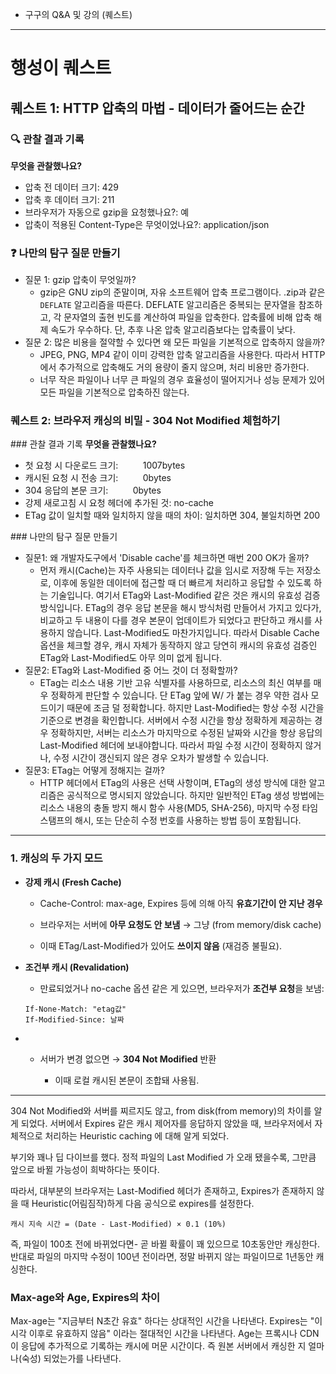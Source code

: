 - 구구의 Q&A 및 강의 (퀘스트)


---

# 행성이 퀘스트
## 퀘스트 1: HTTP 압축의 마법 - 데이터가 줄어드는 순간
### 🔍 관찰 결과 기록
**무엇을 관찰했나요?**
- 압축 전 데이터 크기: 429
- 압축 후 데이터 크기: 211
- 브라우저가 자동으로 gzip을 요청했나요?: 예
- 압축이 적용된 Content-Type은 무엇이었나요?: application/json

### ❓ 나만의 탐구 질문 만들기
- 질문 1: gzip 압축이 무엇일까?
	- gzip은 GNU zip의 준말이며, 자유 소프트웨어 압축 프로그램이다. .zip과 같은 `DEFLATE` 알고리즘을 따른다. DEFLATE 알고리즘은 중복되는 문자열을 참조하고, 각 문자열의 출현 빈도를 계산하여 파일을 압축한다. 압축률에 비해 압축 해제 속도가 우수하다. 단, 추후 나온 압축 알고리즘보다는 압축률이 낮다. 
- 질문 2: 많은 비용을 절약할 수 있다면 왜 모든 파일을 기본적으로 압축하지 않을까?
	- JPEG, PNG, MP4 같이 이미 강력한 압축 알고리즘을 사용한다. 따라서 HTTP에서 추가적으로 압축해도 거의 용량이 줄지 않으며, 처리 비용만 증가한다.
	- 너무 작은 파일이나 너무 큰 파일의 경우 효율성이 떨어지거나 성능 문제가 있어 모든 파일을 기본적으로 압축하진 않는다.

### 퀘스트 2: 브라우저 캐싱의 비밀 - 304 Not Modified 체험하기
### 관찰 결과 기록
**무엇을 관찰했나요?**
- 첫 요청 시 다운로드 크기:          1007bytes
- 캐시된 요청 시 전송 크기:          0bytes
- 304 응답의 본문 크기:          0bytes  
- 강제 새로고침 시 요청 헤더에 추가된 것:  no-cache
- ETag 값이 일치할 때와 일치하지 않을 때의 차이: 일치하면 304, 불일치하면 200

### 나만의 탐구 질문 만들기
- 질문1: 왜 개발자도구에서 'Disable cache'를 체크하면 매번 200 OK가 올까?
	- 먼저 캐시(Cache)는 자주 사용되는 데이터나 값을 임시로 저장해 두는 저장소로, 이후에 동일한 데이터에 접근할 때 더 빠르게 처리하고 응답할 수 있도록 하는 기술입니다. 여기서 ETag와 Last-Modified 같은 것은 캐시의 유효성 검증 방식입니다. ETag의 경우 응답 본문을 해시 방식처럼 만들어서 가지고 있다가, 비교하고 두 내용이 다를 경우 본문이 업데이트가 되었다고 판단하고 캐시를 사용하지 않습니다. Last-Modified도 마찬가지입니다. 따라서 Disable Cache 옵션을 체크할 경우, 캐시 자체가 동작하지 않고 당연히 캐시의 유효성 검증인 ETag와 Last-Modified도 아무 의미 없게 됩니다.
- 질문2: ETag와 Last-Modified 중 어느 것이 더 정확할까?
	- ETag는 리소스 내용 기반 고유 식별자를 사용하므로, 리소스의 최신 여부를 매우 정확하게 판단할 수 있습니다. 단 ETag 앞에 W/ 가 붙는 경우 약한 검사 모드이기 때문에 조금 덜 정확합니다. 하지만 Last-Modified는 항상 수정 시간을 기준으로 변경을 확인합니다. 서버에서 수정 시간을 항상 정확하게 제공하는 경우 정확하지만, 서버는 리소스가 마지막으로 수정된 날짜와 시간을 항상 응답의 Last-Modified 헤더에 보내야합니다. 따라서 파일 수정 시간이 정확하지 않거나, 수정 시간이 갱신되지 않은 경우 오차가 발생할 수 있습니다.
- 질문3: ETag는 어떻게 정해지는 걸까?
	- HTTP 헤더에서 ETag의 사용은 선택 사항이며, ETag의 생성 방식에 대한 알고리즘은 공식적으로 명시되지 않았습니다. 하지만 일반적인 ETag 생성 방법에는 리소스 내용의 충돌 방지 해시 함수 사용(MD5, SHA-256), 마지막 수정 타임스탬프의 해시, 또는 단순히 수정 번호를 사용하는 방법 등이 포함됩니다.


---

### **1. 캐싱의 두 가지 모드**

- **강제 캐시 (Fresh Cache)**
    
    - Cache-Control: max-age, Expires 등에 의해 아직 **유효기간이 안 지난 경우**
        
    - 브라우저는 서버에 **아무 요청도 안 보냄** → 그냥 (from memory/disk cache)
        
    - 이때 ETag/Last-Modified가 있어도 **쓰이지 않음** (재검증 불필요).
        
    
- **조건부 캐시 (Revalidation)**
    
    - 만료되었거나 no-cache 옵션 같은 게 있으면, 브라우저가 **조건부 요청**을 보냄:
    ```
    If-None-Match: "etag값"
	If-Modified-Since: 날짜
    ```
- - 서버가 변경 없으면 → **304 Not Modified** 반환
        
    - 이때 로컬 캐시된 본문이 조합돼 사용됨.




---


304 Not Modified와 
서버를 찌르지도 않고, from disk(from memory)의 차이를 알게 되었다.
서버에서 Expires 같은 캐시 제어자를 응답하지 않았을 때, 브라우저에서 자체적으로 처리하는 Heuristic caching 에 대해 알게 되었다.

부기와 꽤나 딥 다이브를 했다. 정적 파일의 Last Modified 가 오래 됐을수록, 그만큼 앞으로 바뀔 가능성이 희박하다는 뜻이다.

따라서, 대부분의 브라우저는 Last-Modified 헤더가 존재하고, Expires가 존재하지 않을 때 Heuristic(어림짐작)하게 다음 공식으로 expires를 설정한다.
```
캐시 지속 시간 = (Date - Last-Modified) × 0.1 (10%)
```

즉, 파일이 100초 전에 바뀌었다면- 곧 바뀔 확률이 꽤 있으므로 10초동안만 캐싱한다.
반대로 파일의 마지막 수정이 100년 전이라면, 정말 바뀌지 않는 파일이므로 1년동안 캐싱한다.

### Max-age와 Age, Expires의 차이
Max-age는 "지금부터 N초간 유효" 하다는 상대적인 시간을 나타낸다.
Expires는 "이 시각 이후로 유효하지 않음" 이라는 절대적인 시간을 나타낸다.
Age는 프록시나 CDN이 응답에 추가적으로 기록하는 캐시에 머문 시간이다. 즉 원본 서버에서 캐싱한 지 얼마나(숙성) 되었는가를 나타낸다.